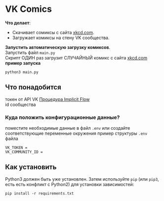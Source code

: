 # VK Comics
**Что делает**:
-  Скачивает сомиксы с сайта [xkcd.com](https://xkcd.com/).
-  Загружает комиксы на стену VK сообщества.


**Запустить автоматическую загрузку комиксов**.\
Запустить файл `main.py`\
Скрипт ОДИН раз загрузит СЛУЧАЙНЫЙ комикс с сайта  [xkcd.com](https://xkcd.com/)\
__пример запуска__
```
python3 main.py
```

## Что понадобится

токен от API VK [Процедура Implicit Flow](https://vk.com/dev/implicit_flow_user)\
id сообщества
### Куда положить конфигурационные данные?
поместите необходимые данные в файл `.env` или создайте соответствующие переменные окружения
пример структуры `.env` файла
```
VK_TOKEN =
VK_COMMUNITY_ID =
```
## Как установить
Python3 должен быть уже установлен.
Затем используйте `pip` (или `pip3`, есть есть конфликт с Python2) для установки зависимостей:
```
pip install -r requirements.txt
```